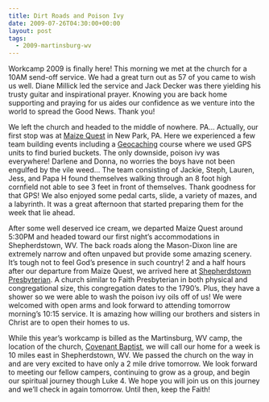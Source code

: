 ```yaml
---
title: Dirt Roads and Poison Ivy
date: 2009-07-26T04:30:00+00:00
layout: post
tags:
  - 2009-martinsburg-wv
---
```

Workcamp 2009 is finally here! This morning we met at the church for a 10AM send-off service. We had a great turn out as 57 of you came to wish us well. Diane Millick led the service and Jack Decker was there yielding his trusty guitar and inspirational prayer. Knowing you are back home supporting and praying for us aides our confidence as we venture into the world to spread the Good News. Thank you!

We left the church and headed to the middle of nowhere. PA&#8230; Actually, our first stop was at [Maize Quest](http://www.mazefunpark.com/) in New Park, PA. Here we experienced a few team building events including a [Geocaching](http://en.wikipedia.org/wiki/Geocaching) course where we used GPS units to find buried buckets. The only downside, poison ivy was everywhere! Darlene and Donna, no worries the boys have not been engulfed by the vile weed&#8230; The team consisting of Jackie, Steph, Lauren, Jess, and Papa H found themselves walking through an 8 foot high cornfield not able to see 3 feet in front of themselves. Thank goodness for that GPS! We also enjoyed some pedal carts, slide, a variety of mazes, and a labyrinth. It was a great afternoon that started preparing them for the week that lie ahead.

After some well deserved ice cream, we departed Maize Quest around 5:30PM and headed toward our first night&#8217;s accommodations in Shepherdstown, WV. The back roads along the Mason-Dixon line are extremely narrow and often unpaved but provide some amazing scenery. It&#8217;s tough not to feel God&#8217;s presence in such country! 2 and a half hours after our departure from Maize Quest, we arrived here at [Shepherdstown Presbyterian](http://spcworks.org). A church similar to Faith Presbyterian in both physical and congregational size, this congregation dates to the 1790&#8217;s. Plus, they have a shower so we were able to wash the poison ivy oils off of us! We were welcomed with open arms and look forward to attending tomorrow morning&#8217;s 10:15 service. It is amazing how willing our brothers and sisters in Christ are to open their homes to us.

While this year&#8217;s workcamp is billed as the Martinsburg, WV camp, the location of the church, [Covenant Baptist](http://www.covenantexperience.com/), we will call our home for a week is 10 miles east in Shepherdstown, WV. We passed the church on the way in and are very excited to have only a 2 mile drive tomorrow. We look forward to meeting our fellow campers, continuing to grow as a group, and begin our spiritual journey though Luke 4. We hope you will join us on this journey and we&#8217;ll check in again tomorrow. Until then, keep the Faith!
